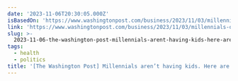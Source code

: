 ```yaml
---
date: '2023-11-06T20:30:05.000Z'
isBasedOn: 'https://www.washingtonpost.com/business/2023/11/03/millennials-only-children'
link: 'https://www.washingtonpost.com/business/2023/11/03/millennials-only-children'
slug: >-
  2023-11-06-the-washington-post-millennials-arent-having-kids-here-are-the-reasons
tags:
  - health
  - politics
title: '[The Washington Post] Millennials aren’t having kids. Here are the reasons '
---
```


